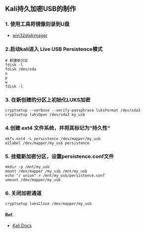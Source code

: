 ## Kali持久加密USB的制作

### 1. 使用工具将镜像刻录到U盘

- [win32diskimager](https://sourceforge.net/projects/win32diskimager/)

### 2.启动kali进入 Live USB Persistence模式

```
# 新建新分区
fdisk -l
fdisk /dev/sda
n
p
w
fdisk -l
```

### 3. 在新创建的分区上初始化LUKS加密

```
cryptsetup --verbose --verify-passphrase luksFormat /dev/sda3
cryptsetup luksOpen /dev/sda3 my_usb
```

### 4.创建 ext4 文件系统，并将其标记为“持久性“

```
mkfs.ext4 -L persistence /dev/mapper/my_usb 
e2label /dev/mapper/my_usb persistence
```

### 5. 挂载新加密分区，设置**persistence.conf**文件

```
mkdir -p /mnt/my_usb 
mount /dev/mapper /my_usb /mnt/my_usb 
echo "/ union" > /mnt/my_usb/persistence.conf 
umount /dev/mapper/my_usb
```

### 6. 关闭加密通道

`cryptsetup luksClose /dev/mapper/my_usb`

#### Ref. 

- [Kali Docs](https://docs.kali.org/downloading/kali-linux-live-usb-persistence)

